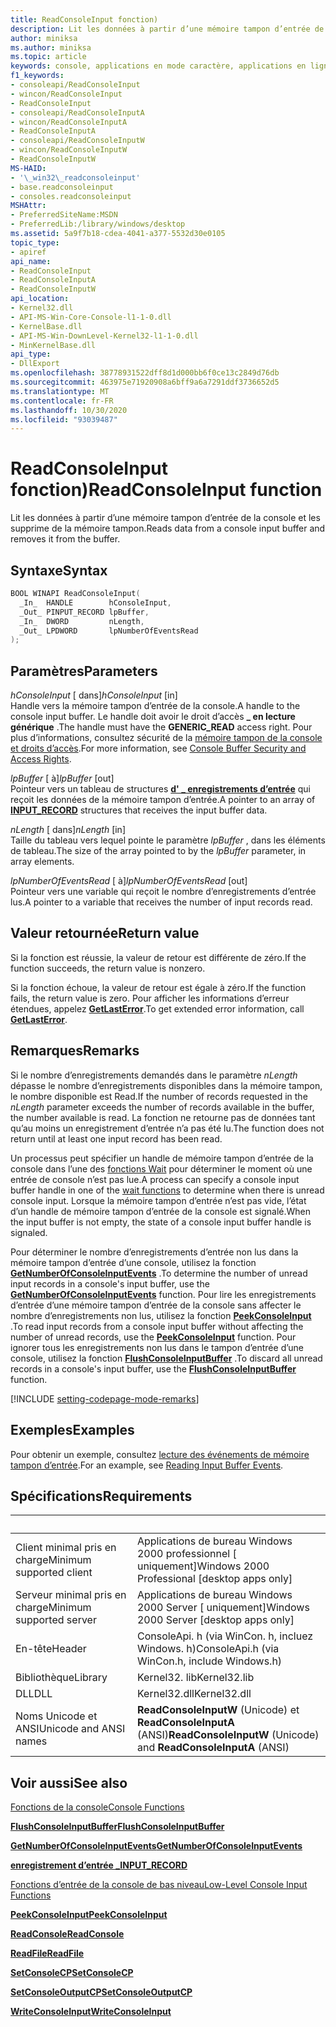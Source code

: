 ```yaml
---
title: ReadConsoleInput fonction)
description: Lit les données à partir d’une mémoire tampon d’entrée de la console et les supprime de la mémoire tampon.
author: miniksa
ms.author: miniksa
ms.topic: article
keywords: console, applications en mode caractère, applications en ligne de commande, applications de terminal, API console
f1_keywords:
- consoleapi/ReadConsoleInput
- wincon/ReadConsoleInput
- ReadConsoleInput
- consoleapi/ReadConsoleInputA
- wincon/ReadConsoleInputA
- ReadConsoleInputA
- consoleapi/ReadConsoleInputW
- wincon/ReadConsoleInputW
- ReadConsoleInputW
MS-HAID:
- '\_win32\_readconsoleinput'
- base.readconsoleinput
- consoles.readconsoleinput
MSHAttr:
- PreferredSiteName:MSDN
- PreferredLib:/library/windows/desktop
ms.assetid: 5a9f7b18-cdea-4041-a377-5532d30e0105
topic_type:
- apiref
api_name:
- ReadConsoleInput
- ReadConsoleInputA
- ReadConsoleInputW
api_location:
- Kernel32.dll
- API-MS-Win-Core-Console-l1-1-0.dll
- KernelBase.dll
- API-MS-Win-DownLevel-Kernel32-l1-1-0.dll
- MinKernelBase.dll
api_type:
- DllExport
ms.openlocfilehash: 38778931522dff8d1d000bb6f0ce13c2849d76db
ms.sourcegitcommit: 463975e71920908a6bff9a6a7291ddf3736652d5
ms.translationtype: MT
ms.contentlocale: fr-FR
ms.lasthandoff: 10/30/2020
ms.locfileid: "93039487"
---
```

# <a name="readconsoleinput-function"></a><span data-ttu-id="30e89-104">ReadConsoleInput fonction)</span><span class="sxs-lookup"><span data-stu-id="30e89-104">ReadConsoleInput function</span></span>

<span data-ttu-id="30e89-105">Lit les données à partir d’une mémoire tampon d’entrée de la console et les supprime de la mémoire tampon.</span><span class="sxs-lookup"><span data-stu-id="30e89-105">Reads data from a console input buffer and removes it from the buffer.</span></span>

## <a name="syntax"></a><span data-ttu-id="30e89-106">Syntaxe</span><span class="sxs-lookup"><span data-stu-id="30e89-106">Syntax</span></span>

```C
BOOL WINAPI ReadConsoleInput(
  _In_  HANDLE        hConsoleInput,
  _Out_ PINPUT_RECORD lpBuffer,
  _In_  DWORD         nLength,
  _Out_ LPDWORD       lpNumberOfEventsRead
);
```

## <a name="parameters"></a><span data-ttu-id="30e89-107">Paramètres</span><span class="sxs-lookup"><span data-stu-id="30e89-107">Parameters</span></span>

<span data-ttu-id="30e89-108">*hConsoleInput* \[ dans\]</span><span class="sxs-lookup"><span data-stu-id="30e89-108">*hConsoleInput* \[in\]</span></span>  
<span data-ttu-id="30e89-109">Handle vers la mémoire tampon d’entrée de la console.</span><span class="sxs-lookup"><span data-stu-id="30e89-109">A handle to the console input buffer.</span></span> <span data-ttu-id="30e89-110">Le handle doit avoir le droit d’accès **\_ en lecture générique** .</span><span class="sxs-lookup"><span data-stu-id="30e89-110">The handle must have the **GENERIC\_READ** access right.</span></span> <span data-ttu-id="30e89-111">Pour plus d’informations, consultez sécurité de la [mémoire tampon de la console et droits d’accès](console-buffer-security-and-access-rights.md).</span><span class="sxs-lookup"><span data-stu-id="30e89-111">For more information, see [Console Buffer Security and Access Rights](console-buffer-security-and-access-rights.md).</span></span>

<span data-ttu-id="30e89-112">*lpBuffer* \[ à\]</span><span class="sxs-lookup"><span data-stu-id="30e89-112">*lpBuffer* \[out\]</span></span>  
<span data-ttu-id="30e89-113">Pointeur vers un tableau de structures [**d' \_ enregistrements d’entrée**](input-record-str.md) qui reçoit les données de la mémoire tampon d’entrée.</span><span class="sxs-lookup"><span data-stu-id="30e89-113">A pointer to an array of [**INPUT\_RECORD**](input-record-str.md) structures that receives the input buffer data.</span></span>

<span data-ttu-id="30e89-114">*nLength* \[ dans\]</span><span class="sxs-lookup"><span data-stu-id="30e89-114">*nLength* \[in\]</span></span>  
<span data-ttu-id="30e89-115">Taille du tableau vers lequel pointe le paramètre *lpBuffer* , dans les éléments de tableau.</span><span class="sxs-lookup"><span data-stu-id="30e89-115">The size of the array pointed to by the *lpBuffer* parameter, in array elements.</span></span>

<span data-ttu-id="30e89-116">*lpNumberOfEventsRead* \[ à\]</span><span class="sxs-lookup"><span data-stu-id="30e89-116">*lpNumberOfEventsRead* \[out\]</span></span>  
<span data-ttu-id="30e89-117">Pointeur vers une variable qui reçoit le nombre d’enregistrements d’entrée lus.</span><span class="sxs-lookup"><span data-stu-id="30e89-117">A pointer to a variable that receives the number of input records read.</span></span>

## <a name="return-value"></a><span data-ttu-id="30e89-118">Valeur retournée</span><span class="sxs-lookup"><span data-stu-id="30e89-118">Return value</span></span>

<span data-ttu-id="30e89-119">Si la fonction est réussie, la valeur de retour est différente de zéro.</span><span class="sxs-lookup"><span data-stu-id="30e89-119">If the function succeeds, the return value is nonzero.</span></span>

<span data-ttu-id="30e89-120">Si la fonction échoue, la valeur de retour est égale à zéro.</span><span class="sxs-lookup"><span data-stu-id="30e89-120">If the function fails, the return value is zero.</span></span> <span data-ttu-id="30e89-121">Pour afficher les informations d’erreur étendues, appelez [**GetLastError**](https://msdn.microsoft.com/library/windows/desktop/ms679360).</span><span class="sxs-lookup"><span data-stu-id="30e89-121">To get extended error information, call [**GetLastError**](https://msdn.microsoft.com/library/windows/desktop/ms679360).</span></span>

## <a name="remarks"></a><span data-ttu-id="30e89-122">Remarques</span><span class="sxs-lookup"><span data-stu-id="30e89-122">Remarks</span></span>

<span data-ttu-id="30e89-123">Si le nombre d’enregistrements demandés dans le paramètre *nLength* dépasse le nombre d’enregistrements disponibles dans la mémoire tampon, le nombre disponible est Read.</span><span class="sxs-lookup"><span data-stu-id="30e89-123">If the number of records requested in the *nLength* parameter exceeds the number of records available in the buffer, the number available is read.</span></span> <span data-ttu-id="30e89-124">La fonction ne retourne pas de données tant qu’au moins un enregistrement d’entrée n’a pas été lu.</span><span class="sxs-lookup"><span data-stu-id="30e89-124">The function does not return until at least one input record has been read.</span></span>

<span data-ttu-id="30e89-125">Un processus peut spécifier un handle de mémoire tampon d’entrée de la console dans l’une des [fonctions Wait](https://msdn.microsoft.com/library/windows/desktop/ms687069) pour déterminer le moment où une entrée de console n’est pas lue.</span><span class="sxs-lookup"><span data-stu-id="30e89-125">A process can specify a console input buffer handle in one of the [wait functions](https://msdn.microsoft.com/library/windows/desktop/ms687069) to determine when there is unread console input.</span></span> <span data-ttu-id="30e89-126">Lorsque la mémoire tampon d’entrée n’est pas vide, l’état d’un handle de mémoire tampon d’entrée de la console est signalé.</span><span class="sxs-lookup"><span data-stu-id="30e89-126">When the input buffer is not empty, the state of a console input buffer handle is signaled.</span></span>

<span data-ttu-id="30e89-127">Pour déterminer le nombre d’enregistrements d’entrée non lus dans la mémoire tampon d’entrée d’une console, utilisez la fonction [**GetNumberOfConsoleInputEvents**](getnumberofconsoleinputevents.md) .</span><span class="sxs-lookup"><span data-stu-id="30e89-127">To determine the number of unread input records in a console's input buffer, use the [**GetNumberOfConsoleInputEvents**](getnumberofconsoleinputevents.md) function.</span></span> <span data-ttu-id="30e89-128">Pour lire les enregistrements d’entrée d’une mémoire tampon d’entrée de la console sans affecter le nombre d’enregistrements non lus, utilisez la fonction [**PeekConsoleInput**](peekconsoleinput.md) .</span><span class="sxs-lookup"><span data-stu-id="30e89-128">To read input records from a console input buffer without affecting the number of unread records, use the [**PeekConsoleInput**](peekconsoleinput.md) function.</span></span> <span data-ttu-id="30e89-129">Pour ignorer tous les enregistrements non lus dans le tampon d’entrée d’une console, utilisez la fonction [**FlushConsoleInputBuffer**](flushconsoleinputbuffer.md) .</span><span class="sxs-lookup"><span data-stu-id="30e89-129">To discard all unread records in a console's input buffer, use the [**FlushConsoleInputBuffer**](flushconsoleinputbuffer.md) function.</span></span>

[!INCLUDE [setting-codepage-mode-remarks](./includes/setting-codepage-mode-remarks.md)]

## <a name="examples"></a><span data-ttu-id="30e89-130">Exemples</span><span class="sxs-lookup"><span data-stu-id="30e89-130">Examples</span></span>

<span data-ttu-id="30e89-131">Pour obtenir un exemple, consultez [lecture des événements de mémoire tampon d’entrée](reading-input-buffer-events.md).</span><span class="sxs-lookup"><span data-stu-id="30e89-131">For an example, see [Reading Input Buffer Events](reading-input-buffer-events.md).</span></span>

## <a name="requirements"></a><span data-ttu-id="30e89-132">Spécifications</span><span class="sxs-lookup"><span data-stu-id="30e89-132">Requirements</span></span>

| &nbsp; | &nbsp; |
|-|-|
| <span data-ttu-id="30e89-133">Client minimal pris en charge</span><span class="sxs-lookup"><span data-stu-id="30e89-133">Minimum supported client</span></span> | <span data-ttu-id="30e89-134">Applications de bureau Windows 2000 professionnel \[ uniquement\]</span><span class="sxs-lookup"><span data-stu-id="30e89-134">Windows 2000 Professional \[desktop apps only\]</span></span> |
| <span data-ttu-id="30e89-135">Serveur minimal pris en charge</span><span class="sxs-lookup"><span data-stu-id="30e89-135">Minimum supported server</span></span> | <span data-ttu-id="30e89-136">Applications de bureau Windows 2000 Server \[ uniquement\]</span><span class="sxs-lookup"><span data-stu-id="30e89-136">Windows 2000 Server \[desktop apps only\]</span></span> |
| <span data-ttu-id="30e89-137">En-tête</span><span class="sxs-lookup"><span data-stu-id="30e89-137">Header</span></span> | <span data-ttu-id="30e89-138">ConsoleApi. h (via WinCon. h, incluez Windows. h)</span><span class="sxs-lookup"><span data-stu-id="30e89-138">ConsoleApi.h (via WinCon.h, include Windows.h)</span></span> |
| <span data-ttu-id="30e89-139">Bibliothèque</span><span class="sxs-lookup"><span data-stu-id="30e89-139">Library</span></span> | <span data-ttu-id="30e89-140">Kernel32. lib</span><span class="sxs-lookup"><span data-stu-id="30e89-140">Kernel32.lib</span></span> |
| <span data-ttu-id="30e89-141">DLL</span><span class="sxs-lookup"><span data-stu-id="30e89-141">DLL</span></span> | <span data-ttu-id="30e89-142">Kernel32.dll</span><span class="sxs-lookup"><span data-stu-id="30e89-142">Kernel32.dll</span></span> |
| <span data-ttu-id="30e89-143">Noms Unicode et ANSI</span><span class="sxs-lookup"><span data-stu-id="30e89-143">Unicode and ANSI names</span></span> | <span data-ttu-id="30e89-144">**ReadConsoleInputW** (Unicode) et **ReadConsoleInputA** (ANSI)</span><span class="sxs-lookup"><span data-stu-id="30e89-144">**ReadConsoleInputW** (Unicode) and **ReadConsoleInputA** (ANSI)</span></span> |

## <a name="see-also"></a><span data-ttu-id="30e89-145">Voir aussi</span><span class="sxs-lookup"><span data-stu-id="30e89-145">See also</span></span>

[<span data-ttu-id="30e89-146">Fonctions de la console</span><span class="sxs-lookup"><span data-stu-id="30e89-146">Console Functions</span></span>](console-functions.md)

[<span data-ttu-id="30e89-147">**FlushConsoleInputBuffer**</span><span class="sxs-lookup"><span data-stu-id="30e89-147">**FlushConsoleInputBuffer**</span></span>](flushconsoleinputbuffer.md)

[<span data-ttu-id="30e89-148">**GetNumberOfConsoleInputEvents**</span><span class="sxs-lookup"><span data-stu-id="30e89-148">**GetNumberOfConsoleInputEvents**</span></span>](getnumberofconsoleinputevents.md)

[<span data-ttu-id="30e89-149">**enregistrement d’entrée \_**</span><span class="sxs-lookup"><span data-stu-id="30e89-149">**INPUT\_RECORD**</span></span>](input-record-str.md)

[<span data-ttu-id="30e89-150">Fonctions d’entrée de la console de bas niveau</span><span class="sxs-lookup"><span data-stu-id="30e89-150">Low-Level Console Input Functions</span></span>](low-level-console-input-functions.md)

[<span data-ttu-id="30e89-151">**PeekConsoleInput**</span><span class="sxs-lookup"><span data-stu-id="30e89-151">**PeekConsoleInput**</span></span>](peekconsoleinput.md)

[<span data-ttu-id="30e89-152">**ReadConsole**</span><span class="sxs-lookup"><span data-stu-id="30e89-152">**ReadConsole**</span></span>](readconsole.md)

[<span data-ttu-id="30e89-153">**ReadFile**</span><span class="sxs-lookup"><span data-stu-id="30e89-153">**ReadFile**</span></span>](https://msdn.microsoft.com/library/windows/desktop/aa365467)

[<span data-ttu-id="30e89-154">**SetConsoleCP**</span><span class="sxs-lookup"><span data-stu-id="30e89-154">**SetConsoleCP**</span></span>](setconsolecp.md)

[<span data-ttu-id="30e89-155">**SetConsoleOutputCP**</span><span class="sxs-lookup"><span data-stu-id="30e89-155">**SetConsoleOutputCP**</span></span>](setconsoleoutputcp.md)

[<span data-ttu-id="30e89-156">**WriteConsoleInput**</span><span class="sxs-lookup"><span data-stu-id="30e89-156">**WriteConsoleInput**</span></span>](writeconsoleinput.md)
